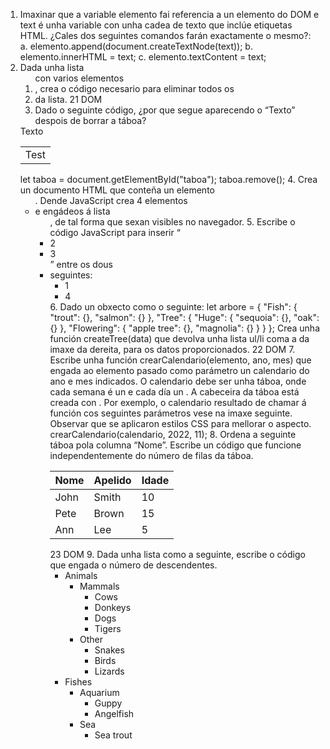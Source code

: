 1. Imaxinar que a variable elemento fai referencia a un elemento do DOM e text é
   unha variable con unha cadea de texto que inclúe etiquetas HTML. ¿Cales dos
   seguintes comandos farán exactamente o mesmo?:
   a. elemento.append(document.createTextNode(text));
   b. elemento.innerHTML = text;
   c. elemento.textContent = text;
2. Dada unha lista <ol> con varios elementos <li>, crea o código necesario para
   eliminar todos os <li> da lista.
   21
   DOM
3. Dado o seguinte código, ¿por que segue aparecendo o “Texto” despois de borrar a
táboa?
<table id="taboa">
Texto
<tr>
<td>Test</td>
</tr>
</table>
let taboa = document.getElementById("taboa");
taboa.remove();
4. Crea un documento HTML que conteña un elemento <ul>. Dende JavaScript crea 4
   elementos <li> e engádeos á lista <ul>, de tal forma que sexan visibles no
   navegador.
5. Escribe o código JavaScript para inserir “<li>2</li><li>3</li>” entre os dous <li>
seguintes:
<ul id="listaULExercicio5">
<li id="one">1</li>
<li id="two">4</li>
</ul>
6. Dado un obxecto como o seguinte:
   let arbore = {
   "Fish": {
   "trout": {},
   "salmon": {}
   },
   "Tree": {
   "Huge": {
   "sequoia": {},
   "oak": {}
   },
   "Flowering": {
   "apple tree": {},
   "magnolia": {}
   }
   }
   };
   Crea unha función createTree(data) que devolva unha lista ul/li coma a da imaxe da
   dereita, para os datos proporcionados.
   22
   DOM
7. Escribe unha función crearCalendario(elemento, ano, mes) que engada ao
   elemento pasado como parámetro un calendario
   do ano e mes indicados.
   O calendario debe ser unha táboa, onde cada
   semana é un <tr> e cada día un <td>. A
   cabeceira da táboa está creada con <th>.
   Por exemplo, o calendario resultado de chamar á
   función cos seguintes parámetros vese na imaxe
   seguinte. Observar que se aplicaron estilos CSS
   para mellorar o aspecto.
   crearCalendario(calendario, 2022, 11);
8. Ordena a seguinte táboa pola columna “Nome”. Escribe un código que funcione
independentemente do número de filas da táboa.
<table id="taboaOrdenar">
<thead>
<tr>
<th>Nome</th>
<th>Apelido</th>
<th>Idade</th>
</tr>
</thead>
<tbody>
<tr>
<td>John</td>
<td>Smith</td>
<td>10</td>
</tr>
<tr>
<td>Pete</td>
<td>Brown</td>
<td>15</td>
</tr>
<tr>
<td>Ann</td>
<td>Lee</td>
<td>5</td>
</tr>
</tbody>
</table>
23
DOM
9. Dada unha lista como a seguinte, escribe o código que engada o número de
descendentes.
<ul id="listaAnimais">
<li>
Animals
<ul>
<li>
Mammals
<ul>
<li>Cows</li>
<li>Donkeys</li>
<li>Dogs</li>
<li>Tigers</li>
</ul>
</li>
<li>
Other
<ul>
<li>Snakes</li>
<li>Birds</li>
<li>Lizards</li>
</ul>
</li>
</ul>
</li>
<li>
Fishes
<ul>
<li>
Aquarium
<ul>
<li>Guppy</li>
<li>Angelfish</li>
</ul>
</li>
<li>
Sea
<ul>
<li>Sea trout</li>
</ul>
</li>
</ul>
</li>
</ul>

